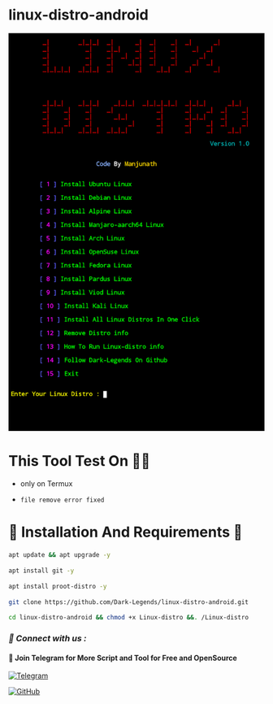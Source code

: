 # linux-distro-android

<img src="Screenshot_2023_1004_123101.png"/>


# This Tool Test On 👨‍💻
- only on Termux

- ` file remove error fixed `

# 🔰 Installation And Requirements 🔰


```bash
apt update && apt upgrade -y
```


```bash
apt install git -y
```


```bash
apt install proot-distro -y
```


```bash
git clone https://github.com/Dark-Legends/linux-distro-android.git
```


```bash
cd linux-distro-android && chmod +x Linux-distro &&. /Linux-distro
```


<h3><b><i>📡 Connect with us :</i></b></h3>


<h4>📢 Join Telegram for More Script and Tool for Free and OpenSource </h4>

[![Telegram](https://img.shields.io/badge/Telegram-Channel-blue?style=flat-square&logo=telegram)](https://t.me/CyberDarkLegends)

[![GitHub](https://img.shields.io/badge/GitHub-Profile-black?style=flat-square&logo=github)](https://github.com/Dark-Legends)
